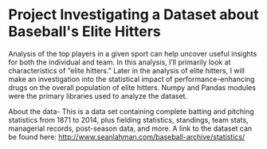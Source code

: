 # Project Investigating a Dataset about Baseball's Elite Hitters

Analysis of the top players in a given sport can help uncover useful insights for both the individual and team. In this analysis, I’ll primarily look at characteristics of “elite hitters.” Later in the analysis of elite hitters, I will make an investigation into the statistical impact of performance-enhancing drugs on the overall population of elite hitters. Numpy and Pandas modules were the primary libraries used to analyze the dataset. 

About the data-
This is a data set containing complete batting and pitching statistics from 1871 to 2014, plus fielding statistics, standings, team stats, managerial records, post-season data, and more. A link to the dataset can be found here: http://www.seanlahman.com/baseball-archive/statistics/
